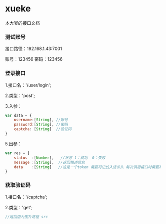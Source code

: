 # xueke
本大爷的接口文档
### 测试账号

接口路径：192.168.1.43:7001

账号：123456 密码：123456

### 登录接口

1.接口名：'/user/login';

2.类型：'post';

3.入参：

```js
var data = {
    username:[String], //账号
    password:[String], //密码
    captcha: [String]  //验证码
}
```

5.出参：

```js
var res = {
    status  :[Number],   //状态 1：成功  0：失败
    message :[String],  //返回描述信息
    data    :[String]   //这是一个token 需要将它放入请求头 每次调用接口时需要将 这个token字段传入
}
```

### 获取验证码

1.接口名：'/captcha';

2.类型：'get';

```js
//返回值为图片路径 src
```







